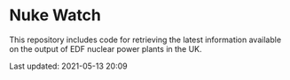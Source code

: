 # Nuke Watch

This repository includes code for retrieving the latest information available on the output of EDF nuclear power plants in the UK.

Last updated: 2021-05-13 20:09